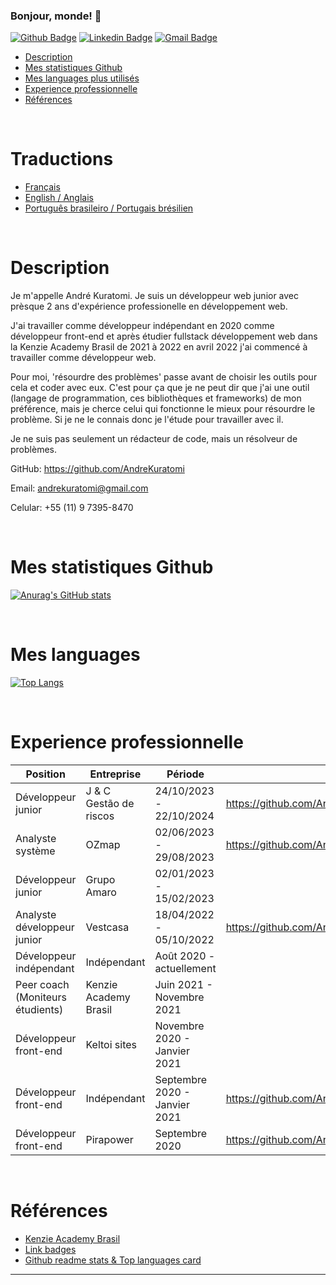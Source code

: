 ### Bonjour, monde! 👋

[![Github Badge](https://img.shields.io/badge/-Github-000?style=flat-square&logo=Github&logoColor=white&link=https://github.com/AndreKuratomi)](https://github.com/AndreKuratomi)
[![Linkedin Badge](https://img.shields.io/badge/-LinkedIn-blue?style=flat-square&logo=Linkedin&logoColor=white&link=https://www.linkedin.com/in/andre-kuratomi/)](https://www.linkedin.com/in/andre-kuratomi/)
[![Gmail Badge](https://img.shields.io/badge/-Gmail-c14438?style=flat-square&logo=Gmail&logoColor=white&link=mailto:andrekuratomi@gmail.com)](mailto:andrekuratomi@gmail.com)

- [Description](#description)
- [Mes statistiques Github](#mes-statistiques-github)
- [Mes languages plus utilisés](#mes-languages)
- [Experience professionnelle](#experience-professionnelle)
- [Références](#références)

<br>

# Traductions

- [Français](./README_fr.md)
- [English / Anglais](https://github.com/AndreKuratomi/AndreKuratomi)
- [Português brasileiro / Portugais brésilien](./README_pt-br.md)

<br>

# Description

Je m'appelle André Kuratomi. Je suis un développeur web junior avec prèsque 2 ans d'expérience professionelle en développement web. 

J'ai travailler comme développeur indépendant en 2020 comme développeur front-end et après étudier fullstack développement web dans la Kenzie Academy Brasil de 2021 à 2022 en avril 2022 j'ai commencé à travailler comme développeur web.

Pour moi, 'résourdre des problèmes' passe avant de choisir les outils pour cela et coder avec eux. C'est pour ça que je ne peut dir que j'ai une outil (langage de programmation, ces bibliothèques et frameworks) de mon préférence, mais je cherce celui qui fonctionne le mieux pour résourdre le problème. Si je ne le connais donc je l'étude pour travailler avec il.

Je ne suis pas seulement un rédacteur de code, mais un résolveur de problèmes.

GitHub:
https://github.com/AndreKuratomi

Email:
andrekuratomi@gmail.com

Celular:
+55 (11) 9 7395-8470


<br>

# Mes statistiques Github
[![Anurag's GitHub stats](https://github-readme-stats.vercel.app/api?username=AndreKuratomi&theme=dark)](https://github.com/anuraghazra/github-readme-stats)

<br>

# Mes languages
[![Top Langs](https://github-readme-stats.vercel.app/api/top-langs/?username=AndreKuratomi&layout=compact&how_icons=true&theme=dark)](https://github.com/anuraghazra/github-readme-stats)

<br>

# Experience professionnelle

| Position | Entreprise | Période | Links
| ------ | ------ |------ | ------
| Développeur junior | J & C Gestão de riscos | 24/10/2023 - 22/10/2024   | https://github.com/AndreKuratomi/notas_fiscais_financeiro
| Analyste système | OZmap | 02/06/2023 - 29/08/2023  | https://github.com/AndreKuratomi/tables_to_db
| Développeur junior | Grupo Amaro | 02/01/2023 - 15/02/2023  | 
| Analyste développeur junior | Vestcasa | 18/04/2022 - 05/10/2022  | https://github.com/AndreKuratomi/PrototipoLogin
| Développeur indépendant | Indépendant | Août 2020 - actuellement  | 
| Peer coach (Moniteurs étudients) | Kenzie Academy Brasil | Juin 2021 - Novembre 2021 | 
| Développeur front-end | Keltoi sites | Novembre 2020 - Janvier 2021 | 
| Développeur front-end | Indépendant | Septembre 2020 - Janvier 2021 | https://github.com/AndreKuratomi/Beautician-website
| Développeur front-end | Pirapower | Septembre 2020 | https://github.com/AndreKuratomi/pirapower-sketch

<br>

# Références
- [Kenzie Academy Brasil](https://kenzie.com.br/)
- [Link badges](https://shields.io/)
- [Github readme stats & Top languages card](https://github.com/anuraghazra/github-readme-stats)

<!--
## Translations

- [Arabic | العربية](/i18n/README.ar.md)
- [Albanian / Shqip](/i18n/README.sq.md)
- [Bangla / বাংলা](/i18n/README.bn.md)
- [Catalan / Català](/i18n/README.ca.md)
- [Danish / Dansk](/i18n/README.da.md)
- [Dutch / Nederlands](/i18n/README.nl.md)
- [English](https://github.com/supabase/supabase)
- [French / Français](/i18n/README.fr.md)
- [German / Deutsch](/i18n/README.de.md)
- [Greek / Ελληνικά](/i18n/README.gr.md)
- [Hebrew / עברית](/i18n/README.he.md)
- [Hindi / हिंदी](/i18n/README.hi.md)
- [Hungarian / Magyar](/i18n/README.hu.md)
- [Nepali / नेपाली](/i18n/README.ne.md)
- [Indonesian / Bahasa Indonesia](/i18n/README.id.md)
- [Italian / Italiano](/i18n/README.it.md)
- [Japanese / 日本語](/i18n/README.jp.md)
- [Korean / 한국어](/i18n/README.ko.md)
- [Malay / Bahasa Malaysia](/i18n/README.ms.md)
- [Norwegian (Bokmål) / Norsk (Bokmål)](/i18n/README.nb-no.md)
- [Persian / فارسی](/i18n/README.fa.md)
- [Polish / Polski](/i18n/README.pl.md)
- [Portuguese / Portuguese](/i18n/README.pt.md)
- [Portuguese (Brazilian) / Português Brasileiro](/i18n/README.pt-br.md)
- [Romanian / Română](/i18n/README.ro.md)
- [Russian / Pусский](/i18n/README.ru.md)
- [Sinhala / සිංහල](/i18n/README.si.md)
- [Spanish / Español](/i18n/README.es.md)
- [Simplified Chinese / 简体中文](/i18n/README.zh-cn.md)
- [Swedish / Svenska](/i18n/README.sv.md)
- [Thai / ไทย](/i18n/README.th.md)
- [Traditional Chinese / 繁体中文](/i18n/README.zh-tw.md)
- [Turkish / Türkçe](/i18n/README.tr.md)
- [Ukrainian / Українська](/i18n/README.uk.md)
- [Vietnamese / Tiếng Việt](/i18n/README.vi-vn.md)
- [List of translations](/i18n/languages.md) <!--- Keep only this -->

---


<!--
**AndreKuratomi/AndreKuratomi** is a ✨ _special_ ✨ repository because its `README.md` (this file) appears on your GitHub profile.

Here are some ideas to get you started:

- 🔭 I’m currently working on ...
- 🌱 I’m currently learning ...
- 👯 I’m looking to collaborate on ...
- 🤔 I’m looking for help with ...
- 💬 Ask me about ...
- 📫 How to reach me: ...
- 😄 Pronouns: ...
- ⚡ Fun fact: ...
-->
